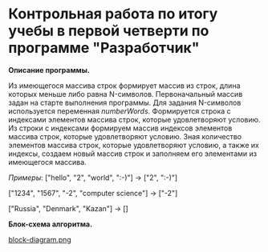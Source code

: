 # Контрольная работа по итогу учебы в первой четверти по программе "Разработчик"

**Описание программы.**

Из имеющегося массива строк формирует массив из строк, длина которых меньше либо равна N-символов. Первоначальный массив задан на старте выполнения программы. Для задания N-символов используется переменная _numberWords_. Формируется строка с индексами элементов массива строк, которые удовлетворяют условию. Из строки с индексами формируем массив индексов элементов массива строк, которые удовлетворяют условию. Зная количество элементов массива строк, которые удовлетворяют условию, а также их индексы, создаем новый массив строк и заполняем его элементами из имеющегося массива.

*Примеры*:
["hello", "2", "world", ":-)"] -> ["2", ":-)"]

["1234", "1567", "-2", "computer science"] -> ["-2"]

["Russia", "Denmark", "Kazan"] -> []

**Блок-схема алгоритма.**

[block-diagram.png](https://github.com/Chesnokov-Mikhail/GB_test1/blob/master/block-diagram.png)
